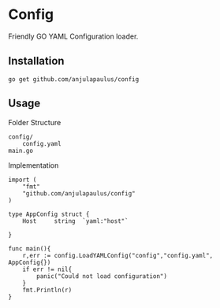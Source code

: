 # Config
Friendly GO YAML Configuration loader.

## Installation
````
go get github.com/anjulapaulus/config
````

## Usage

Folder Structure

````
config/
    config.yaml
main.go
````

Implementation
````
import (
	"fmt"
	"github.com/anjulapaulus/config"
)

type AppConfig struct {
	Host     string  `yaml:"host"`

}

func main(){
	r,err := config.LoadYAMLConfig("config","config.yaml", AppConfig{})
	if err != nil{
		panic("Could not load configuration")
	}
	fmt.Println(r)
}
````

